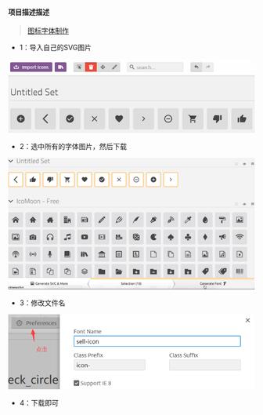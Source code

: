 #### 项目描述描述

> [图标字体制作](https://icomoon.io/)

- 1：导入自己的SVG图片

![](./describe-img/1.png)

- 2：选中所有的字体图片，然后下载

![](./describe-img/2.png)

- 3：修改文件名

![](./describe-img/3.png)

- 4：下载即可
